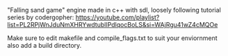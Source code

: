 "Falling sand game" engine made in c++ with sdl, loosely following tutorial series by codergopher: https://youtube.com/playlist?list=PL2RPjWnJduNmXHRYwdtublIPdlqocBoLS&si=WAjRgu41wZ4cMQOe

Make sure to edit makefile and compile_flags.txt to suit your enviornment also add a build directory.
